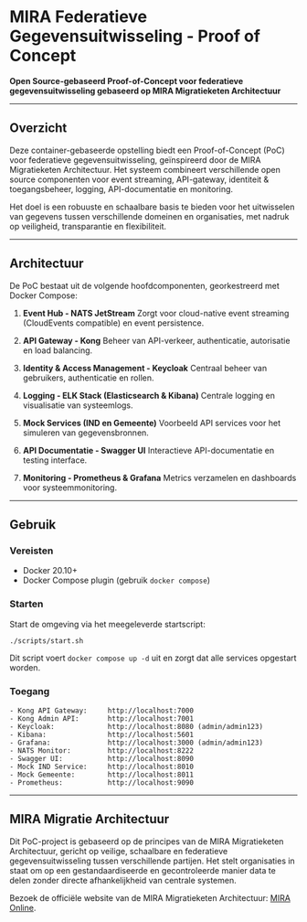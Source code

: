 # MIRA Federatieve Gegevensuitwisseling - Proof of Concept

**Open Source-gebaseerd Proof-of-Concept voor federatieve gegevensuitwisseling gebaseerd op MIRA Migratieketen Architectuur**

---

## Overzicht

Deze container-gebaseerde opstelling biedt een Proof-of-Concept (PoC) voor federatieve gegevensuitwisseling, geïnspireerd door de MIRA Migratieketen Architectuur. Het systeem combineert verschillende open source componenten voor event streaming, API-gateway, identiteit & toegangsbeheer, logging, API-documentatie en monitoring.

Het doel is een robuuste en schaalbare basis te bieden voor het uitwisselen van gegevens tussen verschillende domeinen en organisaties, met nadruk op veiligheid, transparantie en flexibiliteit.

---

## Architectuur

De PoC bestaat uit de volgende hoofdcomponenten, georkestreerd met Docker Compose:

1. **Event Hub - NATS JetStream**
   Zorgt voor cloud-native event streaming (CloudEvents compatible) en event persistence.

2. **API Gateway - Kong**
   Beheer van API-verkeer, authenticatie, autorisatie en load balancing.

3. **Identity & Access Management - Keycloak**
   Centraal beheer van gebruikers, authenticatie en rollen.

4. **Logging - ELK Stack (Elasticsearch & Kibana)**
   Centrale logging en visualisatie van systeemlogs.

5. **Mock Services (IND en Gemeente)**
   Voorbeeld API services voor het simuleren van gegevensbronnen.

6. **API Documentatie - Swagger UI**
   Interactieve API-documentatie en testing interface.

7. **Monitoring - Prometheus & Grafana**
   Metrics verzamelen en dashboards voor systeemmonitoring.

---

## Gebruik

### Vereisten

- Docker 20.10+
- Docker Compose plugin (gebruik `docker compose`)

### Starten

Start de omgeving via het meegeleverde startscript:

```bash
./scripts/start.sh
```

Dit script voert `docker compose up -d` uit en zorgt dat alle services opgestart worden.

### Toegang

```
- Kong API Gateway:     http://localhost:7000
- Kong Admin API:       http://localhost:7001
- Keycloak:             http://localhost:8080 (admin/admin123)
- Kibana:               http://localhost:5601
- Grafana:              http://localhost:3000 (admin/admin123)
- NATS Monitor:         http://localhost:8222
- Swagger UI:           http://localhost:8090
- Mock IND Service:     http://localhost:8010
- Mock Gemeente:        http://localhost:8011
- Prometheus:           http://localhost:9090
```

---

## MIRA Migratie Architectuur

Dit PoC-project is gebaseerd op de principes van de MIRA Migratieketen Architectuur, gericht op veilige, schaalbare en federatieve gegevensuitwisseling tussen verschillende partijen. Het stelt organisaties in staat om op een gestandaardiseerde en gecontroleerde manier data te delen zonder directe afhankelijkheid van centrale systemen.

Bezoek de officiële website van de MIRA Migratieketen Architectuur: [MIRA Online](https://miraonline.nl).
